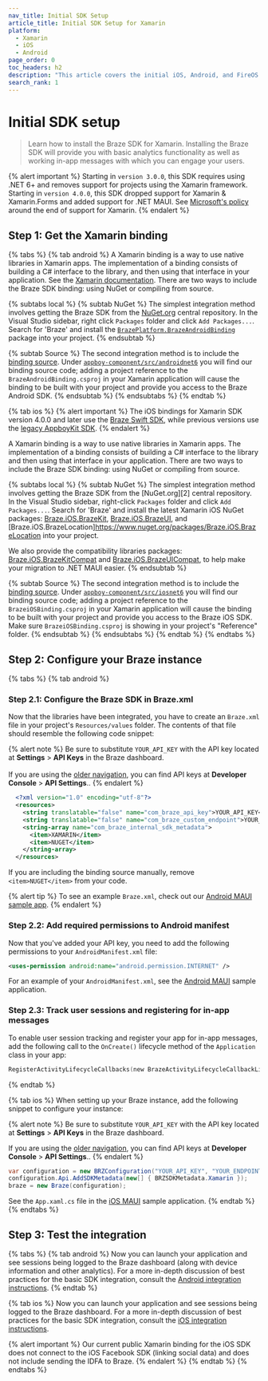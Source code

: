 ```yaml
---
nav_title: Initial SDK Setup
article_title: Initial SDK Setup for Xamarin
platform: 
  - Xamarin
  - iOS
  - Android
page_order: 0
toc_headers: h2
description: "This article covers the initial iOS, Android, and FireOS SDK setup for the Xamarin platform."
search_rank: 1
---
```


# Initial SDK setup

> Learn how to install the Braze SDK for Xamarin. Installing the Braze SDK will provide you with basic analytics functionality as well as working in-app messages with which you can engage your users. 

{% alert important %}
Starting in `version 3.0.0`, this SDK requires using .NET 6+ and removes support for projects using the Xamarin framework.
Starting in `version 4.0.0`, this SDK dropped support for Xamarin & Xamarin.Forms and added support for .NET MAUI.
See [Microsoft's policy](https://dotnet.microsoft.com/en-us/platform/support/policy/xamarin) around the end of support for Xamarin.
{% endalert %}

## Step 1: Get the Xamarin binding

{% tabs %}
{% tab android %}
A Xamarin binding is a way to use native libraries in Xamarin apps. The implementation of a binding consists of building a C# interface to the library, and then using that interface in your application.  See the [Xamarin documentation](http://developer.xamarin.com/guides/android/advanced_topics/java_integration_overview/binding_a_java_library_%28.jar%29/). There are two ways to include the Braze SDK binding: using NuGet or compiling from source.

{% subtabs local %}
{% subtab NuGet %}
The simplest integration method involves getting the Braze SDK from the [NuGet.org](https://www.nuget.org/) central repository. In the Visual Studio sidebar, right click `Packages` folder and click `Add Packages...`.  Search for 'Braze' and install the [`BrazePlatform.BrazeAndroidBinding`](https://www.nuget.org/packages/BrazePlatform.BrazeAndroidBinding/) package into your project.
{% endsubtab %}

{% subtab Source %}
The second integration method is to include the [binding source](https://github.com/braze-inc/braze-xamarin-sdk). Under [`appboy-component/src/androidnet6`](https://github.com/braze-inc/braze-xamarin-sdk/tree/master/appboy-component/src/androidnet6/BrazeAndroidNet6Binding) you will find our binding source code; adding a project reference to the ```BrazeAndroidBinding.csproj``` in your Xamarin application will cause the binding to be built with your project and provide you access to the Braze Android SDK.
{% endsubtab %}
{% endsubtabs %}
{% endtab %}

{% tab ios %}
{% alert important %}
The iOS bindings for Xamarin SDK version 4.0.0 and later use the [Braze Swift SDK](https://github.com/braze-inc/braze-swift-sdk/), while previous versions use the [legacy AppboyKit SDK](https://github.com/Appboy/Appboy-ios-sdk).
{% endalert %}

A Xamarin binding is a way to use native libraries in Xamarin apps.  The implementation of a binding consists of building a C# interface to the library and then using that interface in your application. There are two ways to include the Braze SDK binding: using NuGet or compiling from source.

{% subtabs local %}
{% subtab NuGet %}
The simplest integration method involves getting the Braze SDK from the [NuGet.org][2] central repository. In the Visual Studio sidebar, right-click `Packages` folder and click `Add Packages...`.  Search for 'Braze' and install the latest Xamarin iOS NuGet packages: [Braze.iOS.BrazeKit](https://www.nuget.org/packages/Braze.iOS.BrazeKit), [Braze.iOS.BrazeUI](https://www.nuget.org/packages/Braze.iOS.BrazeUI), and [Braze.iOS.BrazeLocation]https://www.nuget.org/packages/Braze.iOS.BrazeLocation into your project.

We also provide the compatibility libraries packages: [Braze.iOS.BrazeKitCompat](https://www.nuget.org/packages/Braze.iOS.BrazeKitCompat) and [Braze.iOS.BrazeUICompat](https://www.nuget.org/packages/Braze.iOS.BrazeUICompat), to help make your migration to .NET MAUI easier.
{% endsubtab %}

{% subtab Source %}
The second integration method is to include the [binding source](https://github.com/braze-inc/braze-xamarin-sdk). Under [`appboy-component/src/iosnet6`](https://github.com/braze-inc/braze-xamarin-sdk/tree/master/appboy-component/src/iosnet6/BrazeiOSNet6Binding) you will find our binding source code; adding a project reference to the ```BrazeiOSBinding.csproj``` in your Xamarin application will cause the binding to be built with your project and provide you access to the Braze iOS SDK. Make sure `BrazeiOSBinding.csproj` is showing in your project's "Reference" folder.
{% endsubtab %}
{% endsubtabs %}
{% endtab %}
{% endtabs %}

## Step 2: Configure your Braze instance

{% tabs %}
{% tab android %}
### Step 2.1: Configure the Braze SDK in Braze.xml

Now that the libraries have been integrated, you have to create an `Braze.xml` file in your project's `Resources/values` folder. The contents of that file should resemble the following code snippet:

{% alert note %}
Be sure to substitute `YOUR_API_KEY` with the API key located at **Settings** > **API Keys** in the Braze dashboard.
<br><br>
If you are using the [older navigation]({{site.baseurl}}/navigation), you can find API keys at **Developer Console** > **API Settings**..
{% endalert %}

```xml
  <?xml version="1.0" encoding="utf-8"?>
  <resources>
    <string translatable="false" name="com_braze_api_key">YOUR_API_KEY</string>
    <string translatable="false" name="com_braze_custom_endpoint">YOUR_CUSTOM_ENDPOINT_OR_CLUSTER</string>
    <string-array name="com_braze_internal_sdk_metadata">
      <item>XAMARIN</item>
      <item>NUGET</item>
    </string-array>
  </resources>
```
If you are including the binding source manually, remove `<item>NUGET</item>` from your code.

{% alert tip %}
To see an example `Braze.xml`, check out our [Android MAUI sample app](https://github.com/braze-inc/braze-xamarin-sdk/blob/master/appboy-component/samples/android-net-maui/BrazeAndroidMauiSampleApp/BrazeAndroidMauiSampleApp/Resources/values/Braze.xml).
{% endalert %}

### Step 2.2: Add required permissions to Android manifest

Now that you've added your API key, you need to add the following permissions to your `AndroidManifest.xml` file:

```xml
<uses-permission android:name="android.permission.INTERNET" />
```
For an example of your `AndroidManifest.xml`, see the [Android MAUI](https://github.com/braze-inc/braze-xamarin-sdk/blob/master/appboy-component/samples/android-net-maui/BrazeAndroidMauiSampleApp/BrazeAndroidMauiSampleApp/AndroidManifest.xml) sample application.

### Step 2.3: Track user sessions and registering for in-app messages

To enable user session tracking and register your app for in-app messages, add the following call to the `OnCreate()` lifecycle method of the `Application` class in your app:

```kotlin
RegisterActivityLifecycleCallbacks(new BrazeActivityLifecycleCallbackListener());
```
{% endtab %}

{% tab ios %}
When setting up your Braze instance, add the following snippet to configure your instance:

{% alert note %}
Be sure to substitute `YOUR_API_KEY` with the API key located at **Settings** > **API Keys** in the Braze dashboard.

If you are using the [older navigation]({{site.baseurl}}/navigation), you can find API keys at **Developer Console** > **API Settings**..
{% endalert %}

```csharp
var configuration = new BRZConfiguration("YOUR_API_KEY", "YOUR_ENDPOINT");
configuration.Api.AddSDKMetadata(new[] { BRZSDKMetadata.Xamarin });
braze = new Braze(configuration);
```

See the `App.xaml.cs` file in the [iOS MAUI](https://github.com/braze-inc/braze-xamarin-sdk/blob/master/appboy-component/samples/ios-net-maui/BrazeiOSMauiSampleApp/BrazeiOSMauiSampleApp/App.xaml.cs) sample application.
{% endtab %}
{% endtabs %}

## Step 3: Test the integration

{% tabs %}
{% tab android %}
Now you can launch your application and see sessions being logged to the Braze dashboard (along with device information and other analytics). For a more in-depth discussion of best practices for the basic SDK integration, consult the [Android integration instructions]({{site.baseurl}}/developer_guide/platform_integration_guides/android/initial_sdk_setup/android_sdk_integration/).
{% endtab %}

{% tab ios %}
Now you can launch your application and see sessions being logged to the Braze dashboard. For a more in-depth discussion of best practices for the basic SDK integration, consult the [iOS integration instructions]({{site.baseurl}}/developer_guide/platform_integration_guides/swift/initial_sdk_setup/overview/).

{% alert important %}
Our current public Xamarin binding for the iOS SDK does not connect to the iOS Facebook SDK (linking social data) and does not include sending the IDFA to Braze.
{% endalert %}
{% endtab %}
{% endtabs %}
